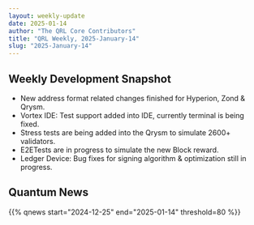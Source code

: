 ```yaml
---
layout: weekly-update
date: 2025-01-14
author: "The QRL Core Contributors"
title: "QRL Weekly, 2025-January-14"
slug: "2025-January-14"
---
```


## Weekly Development Snapshot

- New address format related changes finished for Hyperion, Zond & Qrysm.
- Vortex IDE: Test support added into IDE, currently terminal is being fixed.
- Stress tests are being added into the Qrysm to simulate 2600+ validators. 
- E2ETests are in progress to simulate the new Block reward.
- Ledger Device: Bug fixes for signing algorithm & optimization still in progress.

<!--more-->

## Quantum News

{{% qnews start="2024-12-25" end="2025-01-14" threshold=80 %}}
